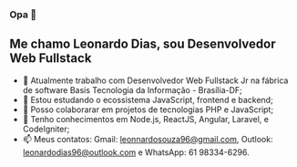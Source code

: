 ### Opa 👋

## Me chamo Leonardo Dias, sou Desenvolvedor Web Fullstack 


- 🔭 Atualmente trabalho com Desenvolvedor Web Fullstack Jr na fábrica de software Basis Tecnologia da Informação - Brasília-DF;
- 🌱 Estou estudando o ecossistema JavaScript, frontend e backend;
- 👯 Posso colaborarar em projetos de tecnologias PHP e JavaScript;
- 💬 Tenho conhecimentos em Node.js, ReactJS, Angular, Laravel, e CodeIgniter;
- 📫 Meus contatos: Gmail: leonnardosouza96@gmail.com, Outlook: leonardodias96@outlook.com e WhatsApp: 61 98334-6296.
